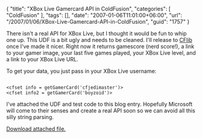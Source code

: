 {
	"title": "XBox Live Gamercard API in ColdFusion",
	"categories": [
		"ColdFusion"
	],
	"tags": [],
	"date": "2007-01-06T11:01:00+06:00",
	"url": "/2007/01/06/XBox-Live-Gamercard-API-in-ColdFusion",
	"guid": "1757"
}

There isn't a real API for XBox Live, but I thought it would be fun to whip one up. This UDF is a bit ugly and needs to be cleaned. I'll release to <a href="http://www.cflib.org">CFlib</a> once I've made it nicer. Right now it returns gamescore (nerd score!), a link to your gamer image, your last five games played, your XBox Live level, and a link to your XBox Live URL. 

To get your data, you just pass in your XBox Live username:

<code>
&lt;cfset info = getGamerCard('cfjedimaster')&gt;
&lt;cfset info2 = getGamerCard('boyzoid')&gt;
</code>

I've attached the UDF and test code to this blog entry. Hopefully Microsoft will come to their senses and create a real API soon so we can avoid all this silly string parsing.<p><a href='enclosures/D%3A%5Cwebsites%5Cdev%2Ecamdenfamily%2Ecom%5Cenclosures%2Ftest%2Ecfm%2Ezip'>Download attached file.</a></p>